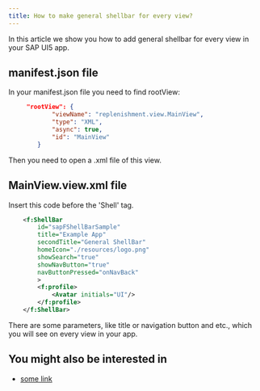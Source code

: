 ```yaml
---
title: How to make general shellbar for every view?
---
```


In this article we show you how to add general shellbar for every view in your SAP UI5 app.

## manifest.json file

In your manifest.json file you need to find rootView:

``` JSON
     "rootView": {
            "viewName": "replenishment.view.MainView",
            "type": "XML",
            "async": true,
            "id": "MainView"
        }
```

Then you need to open a .xml file of this view.

## MainView.view.xml file

Insert this code before the 'Shell' tag.

``` XML
    <f:ShellBar
        id="sapFShellBarSample"
        title="Example App"
        secondTitle="General ShellBar"
        homeIcon="./resources/logo.png"
        showSearch="true"
        showNavButton="true"
        navButtonPressed="onNavBack"
		>
        <f:profile>
			<Avatar initials="UI"/>
		</f:profile>
	</f:ShellBar>
```

There are some parameters, like title or navigation button and etc., which you will see on every view in your app.


## You might also be interested in

- [some link](/link)